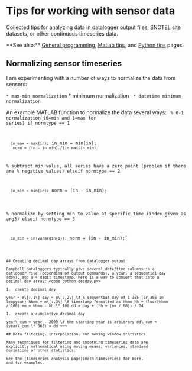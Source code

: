 # Tips for working with sensor data

Collected tips for analyzing data in datalogger output files, SNOTEL
site datasets, or other continuous timeseries data.

 **See also:\*\* [General programming](programming),
        [Matlab tips](matlabtips), and [Python
        tips](pythontips) pages.

## Normalizing sensor timeseries

I am experimenting with a number of ways to normalize the data from
sensors:

` * max-min normalization
` * minimum normalization
` * datetime minimum normalization`

An example MATLAB function to normalize the data several ways:
<code matlab normalize.m> % 0-1 normalization (0=min and 1=max for
series) if normtype == 1

`   in_max = max(in);
`   in_min = min(in);
`   norm = (in - in_min)./(in_max-in_min);`

% subtract min value, all series have a zero point (problem if there are
% negative values) elseif normtype == 2

`   in_min = min(in);
`   norm = (in - in_min);
`   `

% normalize by setting min to value at specific time (index given as
arg3) elseif normtype == 3

`   in_min = in(varargin{1});
`   norm = (in - in_min);`

~~~

## Creating decimal day arrays from datalogger output

Campbell dataloggers typically give several date/time columns in a
datlogger file (depending of output commands), a year, a sequential day
(doy), and a 4 digit timestamp. Here is a way to convert that into a
decimal day array: <code python decday.py>

1.  create decimal day

year = m\[:,1\] day = m\[:,2\] \# a sequential day of 1-365 (or 366 in
leapyear) hhmm = m\[:,3\] \# timestamp formatted as hhmm hh = floor(hhmm
/ 100) mm = hhmm - hh \* 100 dd = day + (hh + (mm / 60)) / 24

1.  create a cumulative decimal day

year\_cum = year - 2009 \# the starting year is arbitrary dd\_cum =
(year\_cum \* 365) + dd ~~~

## Data filtering, interpolation, and moving window statistics

Many techniques for filtering and smoothing timeseries data are
explicitly mathematical using moving means, variances, standard
deviations or other statistics.

See the [timeseries analysis page](math:timeseries) for more,
and for examples.
